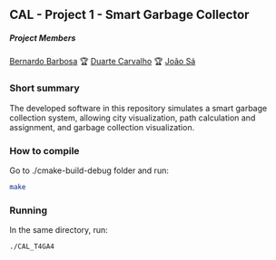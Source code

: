 ## CAL - Project 1 - Smart Garbage Collector

##### Project Members
[Bernardo Barbosa](https://github.com/bernardomcbarbosa) :trophy: [Duarte Carvalho](https://github.com/duartencar) :trophy: [João Sá](https://github.com/jotapsa)

### Short summary

The developed software in this repository simulates a smart garbage collection system, allowing city visualization, path calculation and assignment, and garbage collection visualization. 

### How to compile

Go to ./cmake-build-debug folder and run:

```bash
make
```

### Running

In the same directory, run:

```bash
./CAL_T4GA4
```
